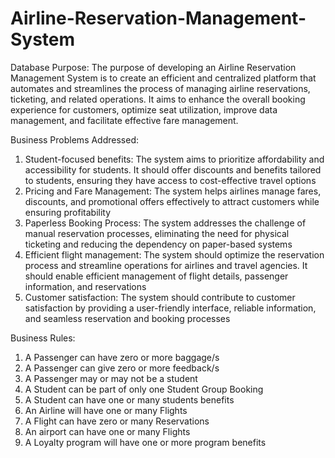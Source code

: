 # Airline-Reservation-Management-System

Database Purpose:
The purpose of developing an Airline Reservation Management System is to create an efficient and centralized platform that automates and streamlines the process of managing airline reservations, ticketing, and related operations. It aims to enhance the overall booking experience for customers, optimize seat utilization, improve data management, and facilitate effective fare management.

Business Problems Addressed:
1. Student-focused benefits: The system aims to prioritize affordability and accessibility for students. It should offer discounts and benefits tailored to students, ensuring they have access to cost-effective travel options
2. Pricing and Fare Management: The system helps airlines manage fares, discounts, and promotional offers effectively to attract customers while ensuring profitability
3. Paperless Booking Process: The system addresses the challenge of manual reservation processes, eliminating the need for physical ticketing and reducing the dependency on paper-based systems
4. Efficient flight management: The system should optimize the reservation process and streamline operations for airlines and travel agencies. It should enable efficient management of flight details, passenger information, and reservations
5. Customer satisfaction: The system should contribute to customer satisfaction by providing a user-friendly interface, reliable information, and seamless reservation and booking processes
 
Business Rules:
1. A Passenger can have zero or more baggage/s
2. A Passenger can give zero or more feedback/s
3. A Passenger may or may not be a student
4. A Student can be part of only one Student Group Booking
5. A Student can have one or many students benefits
6. An Airline will have one or many Flights
7. A Flight can have zero or many Reservations
8. An airport can have one or many Flights
9. A Loyalty program will have one or more program benefits

